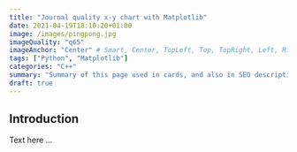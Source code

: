 ```yaml
---
title: "Journal quality x-y chart with Matplotlib"
date: 2021-04-19T18:10:20+01:00
image: /images/pingpong.jpg
imageQuality: "q65"
imageAnchor: "Center" # Smart, Center, TopLeft, Top, TopRight, Left, Right, BottomLeft, Bottom, BottomRight.
tags: ["Python", "Matplotlib"]
categories: "C++" 
summary: "Summary of this page used in cards, and also in SEO description of the page."
draft: true
---
```


## Introduction

Text here ...